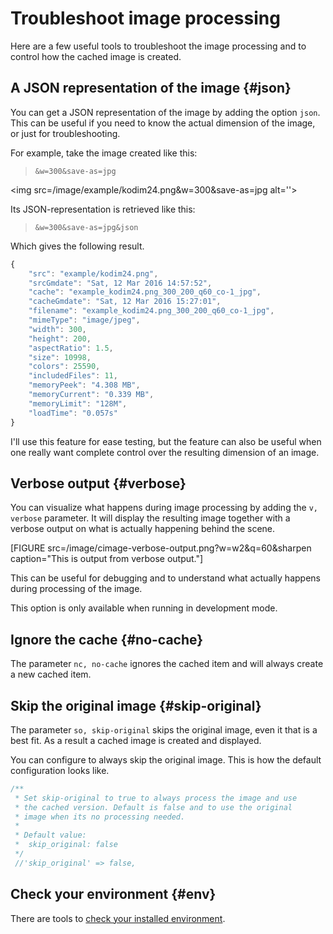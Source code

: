 Troubleshoot image processing
================================

Here are a few useful tools to troubleshoot the image processing and to control how the cached image is created.



A JSON representation of the image {#json}
----------------------------------

You can get a JSON representation of the image by adding the option `json`. This can be useful if you need to know the actual dimension of the image, or just for troubleshooting.

For example, take the image created like this:

> `&w=300&save-as=jpg`

<img src=/image/example/kodim24.png&w=300&save-as=jpg alt=''>

Its JSON-representation is retrieved like this:

> `&w=300&save-as=jpg&json`

Which gives the following result.

```javascript
{
    "src": "example/kodim24.png",
    "srcGmdate": "Sat, 12 Mar 2016 14:57:52",
    "cache": "example_kodim24.png_300_200_q60_co-1_jpg",
    "cacheGmdate": "Sat, 12 Mar 2016 15:27:01",
    "filename": "example_kodim24.png_300_200_q60_co-1_jpg",
    "mimeType": "image/jpeg",
    "width": 300,
    "height": 200,
    "aspectRatio": 1.5,
    "size": 10998,
    "colors": 25590,
    "includedFiles": 11,
    "memoryPeek": "4.308 MB",
    "memoryCurrent": "0.339 MB",
    "memoryLimit": "128M",
    "loadTime": "0.057s"
}
```

I'll use this feature for ease testing, but the feature can also be useful when one really want complete control over the resulting dimension of an image.



Verbose output {#verbose}
----------------------------------

You can visualize what happens during image processing by adding the `v, verbose` parameter. It will display the resulting image together with a verbose output on what is actually happening behind the scene.

[FIGURE src=/image/cimage-verbose-output.png?w=w2&q=60&sharpen caption="This is output from verbose output."]

This can be useful for debugging and to understand what actually happens during processing of the image.

This option is only available when running in development mode.



Ignore the cache {#no-cache}
----------------------------------

The parameter `nc, no-cache` ignores the cached item and will always create a new cached item.



Skip the original image {#skip-original}
----------------------------------

The parameter `so, skip-original` skips the original image, even it that is a best fit. As a result a cached image is created and displayed.

You can configure to always skip the original image. This is how the default configuration looks like.

```php
/**
 * Set skip-original to true to always process the image and use
 * the cached version. Default is false and to use the original
 * image when its no processing needed.
 *
 * Default value:
 *  skip_original: false
 */
 //'skip_original' => false,
```



Check your environment {#env}
----------------------------------

There are tools to [check your installed environment](check-environment).
